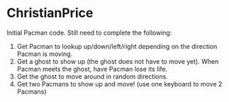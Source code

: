 # ChristianPrice
Initial Pacman code. Still need to complete the following: 
1) Get Pacman to lookup up/down/left/right depending on the direction Pacman is moving.
2) Get a ghost to show up (the ghost does not have to move yet). When Pacman meets the ghost, have Pacman lose its life.
3) Get the ghost to move around in random directions.
4) Get two Pacmans to show up and move! (use one keyboard to move 2 Pacmans)
